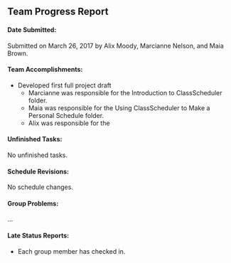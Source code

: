 ## **Team Progress Report**

#### **Date Submitted:**

Submitted on March 26, 2017 by Alix Moody, Marcianne Nelson, and Maia Brown. 

#### **Team Accomplishments:**

* Developed first full project draft
  * Marcianne was responsible for the Introduction to ClassScheduler folder.
  * Maia was responsible for the Using ClassScheduler to Make a Personal Schedule folder.
  * Alix was responsible for the 

#### **Unfinished Tasks:**

No unfinished tasks. 

#### **Schedule Revisions:**

No schedule changes.  

#### **Group Problems:**

...

#### **Late Status Reports:**

* Each group member has checked in. 
